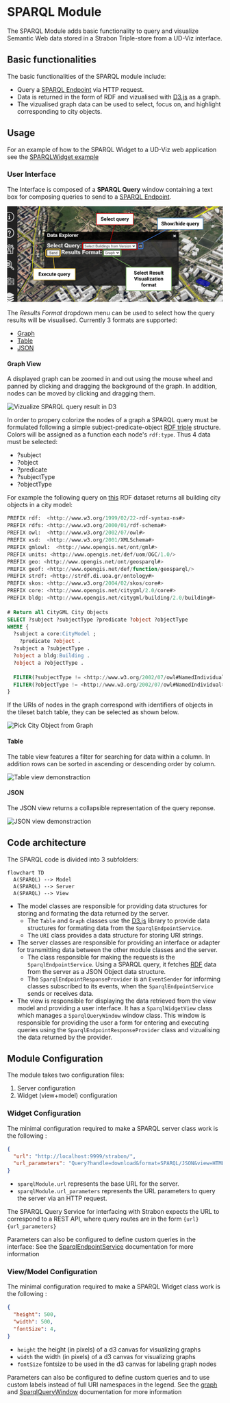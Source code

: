 # SPARQL Module

The SPARQL Module adds basic functionality to query and visualize Semantic Web data stored in a Strabon Triple-store from a UD-Viz interface.

## Basic functionalities

The basic functionalities of the SPARQL module include:
- Query a [SPARQL Endpoint](https://github.com/VCityTeam/UD-SV/blob/master/Vocabulary/Readme.md#SPARQL-Endpoint) via HTTP request.
- Data is returned in the form of RDF and vizualised with [D3.js](https://d3js.org/) as a graph.
- The vizualised graph data can be used to select, focus on, and highlight corresponding to city objects.

## Usage

For an example of how to the SPARQL Widget to a UD-Viz web application see the [SPARQLWidget example](https://github.com/VCityTeam/UD-Viz/blob/master/packages/browser/examples/SPARQLWidget.html)

### User Interface

The Interface is composed of a **SPARQL Query** window containing a text box for composing queries to send to a [SPARQL Endpoint](https://github.com/VCityTeam/UD-SV/blob/master/Vocabulary/Readme.md#SPARQL-Endpoint).

![SPARQL widget interface](/docs/static/Widget/Extensions/SPARQL/Pictures/interface.png)

The *Results Format* dropdown menu can be used to select how the query results will be visualised. Currently 3 formats are supported:
- [Graph](#Graph)
- [Table](#Table)
- [JSON](#JSON)

#### Graph View
A displayed graph can be zoomed in and out using the mouse wheel and panned by clicking and dragging the background of the graph. In addition, nodes can be moved by clicking and dragging them.

![Vizualize SPARQL query result in D3](/docs/static/Widget/Extensions/SPARQL/Pictures/sparql-widget-demo.gif)

In order to propery colorize the nodes of a graph a SPARQL query must be formulated following a simple subject-predicate-object [RDF triple](https://github.com/VCityTeam/UD-SV/blob/master/Vocabulary/Readme.md#triple) structure. Colors will be assigned as a function each node's `rdf:type`. Thus 4 data must be selected:
- ?subject
- ?object
- ?predicate
- ?subjectType
- ?objectType

For example the following query on [this](https://github.com/VCityTeam/UD-Graph/blob/sparql-demo/SPARQL_Demo/data/LYON_1ER_BATI_2015-20_bldg-patched.rdf) RDF dataset returns all building city objects in a city model:
```sql
PREFIX rdf:  <http://www.w3.org/1999/02/22-rdf-syntax-ns#>
PREFIX rdfs: <http://www.w3.org/2000/01/rdf-schema#>
PREFIX owl:  <http://www.w3.org/2002/07/owl#>
PREFIX xsd:  <http://www.w3.org/2001/XMLSchema#>
PREFIX gmlowl:  <http://www.opengis.net/ont/gml#>
PREFIX units: <http://www.opengis.net/def/uom/OGC/1.0/>
PREFIX geo: <http://www.opengis.net/ont/geosparql#>
PREFIX geof: <http://www.opengis.net/def/function/geosparql/>
PREFIX strdf: <http://strdf.di.uoa.gr/ontology#>
PREFIX skos: <http://www.w3.org/2004/02/skos/core#>
PREFIX core: <http://www.opengis.net/citygml/2.0/core#>
PREFIX bldg: <http://www.opengis.net/citygml/building/2.0/building#>

# Return all CityGML City Objects
SELECT ?subject ?subjectType ?predicate ?object ?objectType
WHERE {
  ?subject a core:CityModel ;
    ?predicate ?object .
  ?subject a ?subjectType .
  ?object a bldg:Building .
  ?object a ?objectType .
  
  FILTER(?subjectType != <http://www.w3.org/2002/07/owl#NamedIndividual>)
  FILTER(?objectType != <http://www.w3.org/2002/07/owl#NamedIndividual>)
}
```

If the URIs of nodes in the graph correspond with identifiers of objects in the tileset batch table, they can be selected as shown below.

![Pick City Object from Graph](/docs/static/Widget/Extensions/SPARQL/Pictures/pickcityobjectfromgraph.gif)

#### Table
The table view features a filter for searching for data within a column. In addition rows can be sorted in ascending or descending order by column.

![Table view demonstraction](/docs/static/Widget/Extensions/SPARQL/Pictures/sparql-widget-table-demo.gif)

#### JSON
The JSON view returns a collapsible representation of the query reponse.

![JSON view demonstraction](/docs/static/Widget/Extensions/SPARQL/Pictures/sparql-widget-json-demo.gif)

## Code architecture

The SPARQL code is divided into 3 subfolders:
```mermaid
flowchart TD
  A(SPARQL) --> Model
  A(SPARQL) --> Server
  A(SPARQL) --> View
```

- The model classes are responsible for providing data structures for storing and formating the data returned by the server.
  - The `Table` and `Graph` classes use the [D3.js](https://d3js.org/) library to provide data structures for formating data from the `SparqlEndpointService`.
  - The `URI` class provides a data structure for storing URI strings.
- The server classes are responsible for providing an interface or adapter for transmitting data between the other module classes and the server.
  - The class responsible for making the requests is the `SparqlEndpointService`. Using a SPARQL query, it fetches [RDF](https://github.com/VCityTeam/UD-SV/blob/master/Vocabulary/Readme.md#resource-description-framework) data from the server as a JSON Object data structure.
  - The `SparqlEndpointResponseProvider` is an `EventSender` for informing classes subscribed to its events, when the `SparqlEndpointService` sends or receives data.
- The view is responsible for displaying the data retrieved from the view model and providing a user interface. It has a `SparqlWidgetView` class which manages a `SparqlQueryWindow` window class. This window is responsible for providing the user a form for entering and executing queries using the `SparqlEndpointResponseProvider` class and vizualising the data returned by the provider.

## Module Configuration
The module takes two configuration files:
1. Server configuration
2. Widget (view+model) configuration

### Widget Configuration
The minimal configuration required to make a SPARQL server class work is the following :
```json
{
  "url": "http://localhost:9999/strabon/",
  "url_parameters": "Query?handle=download&format=SPARQL/JSON&view=HTML&query="
}
```

- `sparqlModule.url` represents the base URL for the server. 
- `sparqlModule.url_parameters` represents the URL parameters to query the server via an HTTP request.

The SPARQL Query Service for interfacing with Strabon expects the URL to correspond to a REST API, where query routes are in the form `{url}{url_parameters}`

Parameters can also be configured to define custom queries in the interface:
See the [SparqlEndpointService](https://vcityteam.github.io/UD-Viz/html/browser/SparqlEndpointService.html) documentation for more information
### View/Model Configuration

The minimal configuration required to make a SPARQL Widget class work is the following :
```json
{
  "height": 500,
  "width": 500,
  "fontSize": 4,
}
```
- `height` the height (in pixels) of a d3 canvas for visualizing graphs
- `width` the width (in pixels) of a d3 canvas for visualizing graphs
- `fontSize` fontsize to be used in the d3 canvas for labeling graph nodes

Parameters can also be configured to define custom queries and to use custom labels instead of full URI namespaces in the legend. See the [graph](https://vcityteam.github.io/UD-Viz/html/browser/Graph_Graph.html) and [SparqlQueryWindow](https://vcityteam.github.io/UD-Viz/html/browser/SparqlQueryWindow.html) documentation for more information

